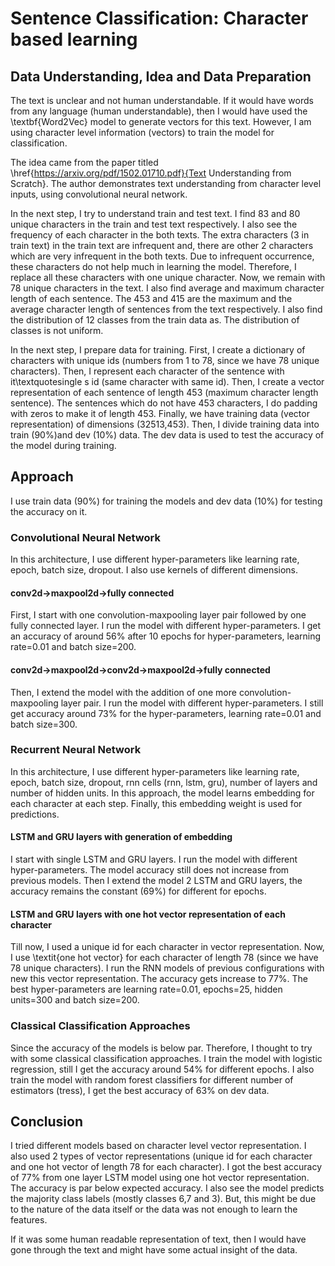 # Sentence Classification: Character based learning
## Data Understanding, Idea and Data Preparation
The text is unclear and not human understandable. If it would have words from any language (human understandable), then I would have used the \textbf{Word2Vec} model to generate vectors for this text. However, I am  using character level information (vectors) to train the model for classification.

The idea came from the paper titled \href{https://arxiv.org/pdf/1502.01710.pdf}{Text Understanding from Scratch}. The author demonstrates text understanding from character level inputs, using convolutional neural network.

In the next step, I try to understand train and test text. I find 83 and 80 unique characters in the train and test text respectively. I also see the frequency of each character in the both texts. The extra characters (3 in train text) in the train text are infrequent and, there are other 2 characters which are very infrequent in the both texts. Due to infrequent occurrence, these characters do not help much in learning the model. Therefore, I replace all these characters with one unique character. Now, we remain with 78 unique characters in the text. I also find average and maximum character length of each sentence. The 453 and 415 are the maximum and the average character length of sentences from the text respectively. I also find the distribution of 12 classes from the train data as. The distribution of classes is not uniform.

In the next step, I prepare data for training. First, I create a dictionary of characters with unique ids (numbers from 1 to 78, since we have 78 unique characters). Then, I represent each character of the sentence with it\textquotesingle s id (same character with same id). Then, I create a vector representation of each sentence of length 453 (maximum character length sentence). The sentences which do not have 453 characters, I do padding with zeros to make it of length 453. Finally, we have training data (vector representation) of dimensions (32513,453). Then, I divide training data into train (90%)and dev (10%) data. The dev data is used to test the accuracy of the model during training.

## Approach
I use train data (90%) for training the models and dev data (10\%) for testing the accuracy on it.
### Convolutional Neural Network
In this architecture, I use different hyper-parameters like learning rate, epoch, batch size, dropout. I also use kernels of different dimensions.  
#### conv2d-$>$maxpool2d-$>$fully connected
First, I start with one convolution-maxpooling layer pair followed by one fully connected layer. I run the model with different hyper-parameters. I get an accuracy of around 56% after 10 epochs for hyper-parameters, learning rate=0.01 and batch size=200.
#### conv2d-$>$maxpool2d-$>$conv2d-$>$maxpool2d-$>$fully connected
Then, I extend the model with the addition of one more convolution-maxpooling layer pair. I run the model with different hyper-parameters. I still get accuracy around 73% for the hyper-parameters, learning rate=0.01 and batch size=300.
### Recurrent Neural Network
In this architecture, I use different hyper-parameters like learning rate, epoch, batch size, dropout, rnn cells (rnn, lstm, gru), number of layers and number of hidden units. In this approach, the model learns embedding for each character at each step. Finally, this embedding weight is used for predictions.
#### LSTM and GRU layers with generation of embedding
I start with single LSTM and GRU layers. I run the model with different hyper-parameters. The model accuracy still does not increase from previous models. Then I extend the model 2 LSTM and GRU layers, the accuracy remains the constant (69\%) for different for epochs.
#### LSTM and GRU layers with one hot vector representation of each character
Till now, I used a unique id for each character in vector representation. Now, I use \textit{one hot vector} for each character of length 78 (since we have 78 unique characters). I run the RNN models of previous configurations with new this vector representation. The accuracy gets increase to 77%. The best hyper-parameters are learning rate=0.01, epochs=25, hidden units=300 and batch size=200.
### Classical Classification Approaches
Since the accuracy of the models is below par. Therefore, I thought to try with some classical classification approaches. I train the model with logistic regression, still I get the accuracy around 54% for different epochs. I also train the model with random forest classifiers for different number of estimators (tress), I get the best accuracy of 63% on dev data.
## Conclusion
I tried different models based on character level vector representation. I also used 2 types of vector representations (unique id for each character and one hot vector of length 78 for each character). I got the best accuracy of 77% from one layer LSTM model using one hot vector representation. The accuracy is par below expected accuracy. I also see the model predicts the majority class labels (mostly classes 6,7 and 3). But, this might be due to the nature of the data itself or the data was not enough to learn the features.

If it was some human readable representation of text, then I would have gone through the text and might have some actual insight of the data. 
